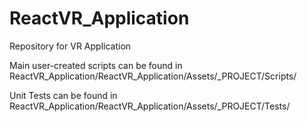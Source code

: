 # ReactVR_Application
Repository for VR Application

Main user-created scripts can be found in ReactVR_Application/ReactVR_Application/Assets/_PROJECT/Scripts/

Unit Tests can be found in ReactVR_Application/ReactVR_Application/Assets/_PROJECT/Tests/
